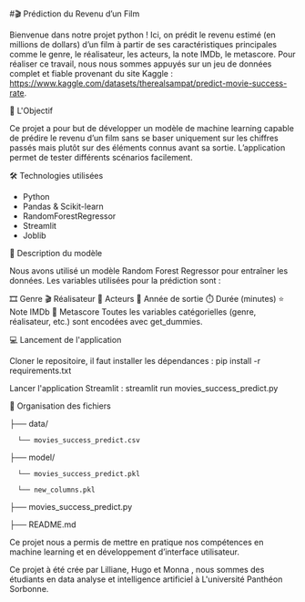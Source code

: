 #🎬 Prédiction du Revenu d’un Film

Bienvenue dans notre projet python ! 
Ici, on prédit le revenu estimé (en millions de dollars) d’un film à partir de ses caractéristiques principales comme le genre, le réalisateur, les acteurs, la note IMDb, le metascore.
Pour réaliser ce travail, nous nous sommes appuyés sur un jeu de données complet et fiable provenant du site Kaggle : https://www.kaggle.com/datasets/therealsampat/predict-movie-success-rate.


📌 L'Objectif

Ce projet a pour but de développer un modèle de machine learning capable de prédire le revenu d’un film sans se baser uniquement sur les chiffres passés mais plutôt sur des éléments connus avant sa sortie. L’application permet de tester différents scénarios facilement.


🛠️ Technologies utilisées

- Python
- Pandas & Scikit-learn
- RandomForestRegressor
- Streamlit
- Joblib


🧠 Description du modèle

Nous avons utilisé un modèle Random Forest Regressor pour entraîner les données.
Les variables utilisées pour la prédiction sont :

🎞️ Genre
🎬 Réalisateur
👥 Acteurs
📅 Année de sortie
⏱️ Durée (minutes)
⭐ Note IMDb
🧠 Metascore
Toutes les variables catégorielles (genre, réalisateur, etc.) sont encodées avec get_dummies.


💻 Lancement de l'application

Cloner le repositoire, il faut installer les dépendances :
pip install -r requirements.txt

Lancer l'application Streamlit :
streamlit run movies_success_predict.py


📂 Organisation des fichiers


├── data/

      └── movies_success_predict.csv

├── model/

      └── movies_success_predict.pkl

      └── new_columns.pkl

├── movies_success_predict.py

├── README.md


Ce projet nous a permis de mettre en pratique nos compétences en machine learning et en développement d’interface utilisateur.

Ce projet à été crée par Lilliane, Hugo et Monna , nous sommes des étudiants en data analyse et intelligence artificiel à L'université Panthéon Sorbonne.
